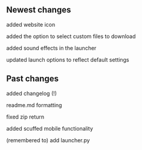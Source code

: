 ## Newest changes

added website icon

added the option to select custom files to download

added sound effects in the launcher

updated launch options to reflect default settings

## Past changes

added changelog (!)

readme.md formatting

fixed zip return

added scuffed mobile functionality

(remembered to) add launcher.py